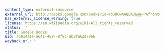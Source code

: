 ```yaml
---
content_type: external-resource
external_url: http://books.google.com/books?id=WbSRCwAAQBAJ&pg=PAfrontcover
has_external_license_warning: true
license: https://en.wikipedia.org/wiki/All_rights_reserved
status: ''
title: Google Books
uid: 7b91431a-a641-4894-8f8c-ab8fa62d7066
wayback_url: ''
---
```

